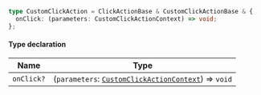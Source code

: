 ```ts
type CustomClickAction = ClickActionBase & CustomClickActionBase & {
  onClick: (parameters: CustomClickActionContext) => void;
};
```

#### Type declaration

| Name       | Type                                                                                                 |
| ---------- | ---------------------------------------------------------------------------------------------------- |
| `onClick?` | (`parameters`: [`CustomClickActionContext`](./generated/html/CustomClickActionContext.md)) => `void` |

